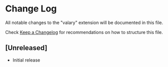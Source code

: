 # Change Log

All notable changes to the "valary" extension will be documented in this file.

Check [Keep a Changelog](http://keepachangelog.com/) for recommendations on how to structure this file.

## [Unreleased]

- Initial release

